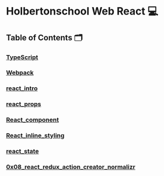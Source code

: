 # **Holbertonschool Web React** :computer:

## **Table of Contents** :card_index_dividers:

### [TypeScript](https://github.com/Qcarvalhooliveira/holbertonschool-web_react/tree/master/TypeScript)

### [Webpack](https://github.com/Qcarvalhooliveira/holbertonschool-web_react/tree/master/Webpack)

### [react_intro](https://github.com/Qcarvalhooliveira/holbertonschool-web_react/tree/master/react_intro)

### [react_props](https://github.com/Qcarvalhooliveira/holbertonschool-web_react/tree/master/react_props)

### [React_component](https://github.com/Qcarvalhooliveira/holbertonschool-web_react/tree/master/React_component)

### [React_inline_styling](https://github.com/Qcarvalhooliveira/holbertonschool-web_react/tree/master/React_inline_styling)

### [react_state](https://github.com/Qcarvalhooliveira/holbertonschool-web_react/tree/master/react_state)

### [0x08_react_redux_action_creator_normalizr](https://github.com/Qcarvalhooliveira/holbertonschool-web_react/tree/master/0x08_react_redux_action_creator_normalizr)
